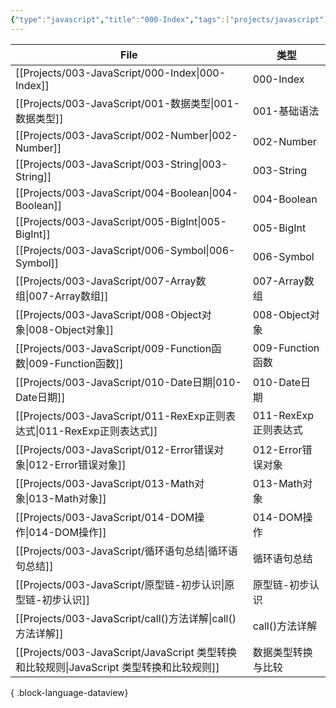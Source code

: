 ```yaml
---
{"type":"javascript","title":"000-Index","tags":["projects/javascript"],"author":"codertoro","establish":"2025-04-12","update":"2025-04-12","dg-publish":true,"permalink":"/Projects/003-JavaScript/000-Index/","dgPassFrontmatter":true,"created":"2025-04-12T16:41:23.031+08:00","updated":"2025-04-12T17:05:27.488+08:00"}
---
```


| File                                                                      | 类型              |
| ------------------------------------------------------------------------- | --------------- |
| [[Projects/003-JavaScript/000-Index\|000-Index]]                       | 000-Index       |
| [[Projects/003-JavaScript/001-数据类型\|001-数据类型]]                         | 001-基础语法        |
| [[Projects/003-JavaScript/002-Number\|002-Number]]                     | 002-Number      |
| [[Projects/003-JavaScript/003-String\|003-String]]                     | 003-String      |
| [[Projects/003-JavaScript/004-Boolean\|004-Boolean]]                   | 004-Boolean     |
| [[Projects/003-JavaScript/005-BigInt\|005-BigInt]]                     | 005-BigInt      |
| [[Projects/003-JavaScript/006-Symbol\|006-Symbol]]                     | 006-Symbol      |
| [[Projects/003-JavaScript/007-Array数组\|007-Array数组]]                   | 007-Array数组     |
| [[Projects/003-JavaScript/008-Object对象\|008-Object对象]]                 | 008-Object对象    |
| [[Projects/003-JavaScript/009-Function函数\|009-Function函数]]             | 009-Function函数  |
| [[Projects/003-JavaScript/010-Date日期\|010-Date日期]]                     | 010-Date日期      |
| [[Projects/003-JavaScript/011-RexExp正则表达式\|011-RexExp正则表达式]]           | 011-RexExp正则表达式 |
| [[Projects/003-JavaScript/012-Error错误对象\|012-Error错误对象]]               | 012-Error错误对象   |
| [[Projects/003-JavaScript/013-Math对象\|013-Math对象]]                     | 013-Math对象      |
| [[Projects/003-JavaScript/014-DOM操作\|014-DOM操作]]                       | 014-DOM操作       |
| [[Projects/003-JavaScript/循环语句总结\|循环语句总结]]                             | 循环语句总结          |
| [[Projects/003-JavaScript/原型链-初步认识\|原型链-初步认识]]                         | 原型链-初步认识        |
| [[Projects/003-JavaScript/call()方法详解\|call()方法详解]]                     | call()方法详解      |
| [[Projects/003-JavaScript/JavaScript 类型转换和比较规则\|JavaScript 类型转换和比较规则]] | 数据类型转换与比较       |

{ .block-language-dataview}



